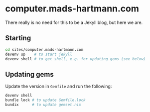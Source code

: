 # computer.mads-hartmann.com

There really is no need for this to be a Jekyll blog, but here we are.

## Starting

```sh
cd sites/computer.mads-hartmann.com
devenv up    # to start jekyll
devenv shell # to get shell, e.g. for updating gems (see below)
```

## Updating gems

Update the version in `Gemfile` and run the following:

```sh
devenv shell
bundle lock # to update Gemfile.lock
bundix      # to update gemset.nix
```